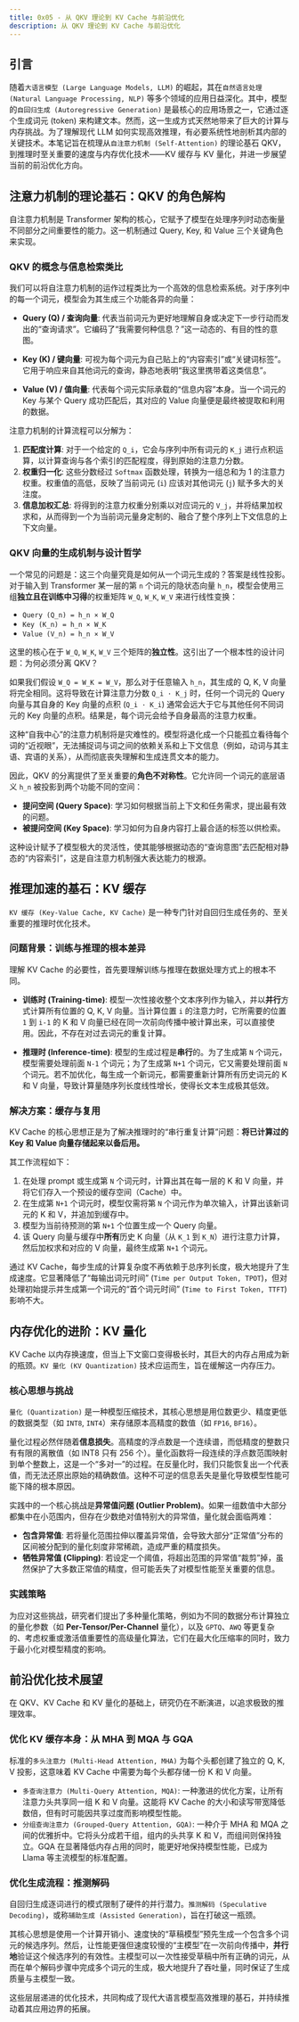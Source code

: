 ```yaml
---
title: 0x05 - 从 QKV 理论到 KV Cache 与前沿优化
description: 从 QKV 理论到 KV Cache 与前沿优化
---
```



<!-- # Transformer 推理优化核心技术剖析：从 QKV 理论到 KV Cache 与前沿优化 -->

## 引言

随着`大语言模型 (Large Language Models, LLM)` 的崛起，其在`自然语言处理 (Natural Language Processing, NLP)` 等多个领域的应用日益深化。其中，模型的`自回归生成 (Autoregressive Generation)` 是最核心的应用场景之一，它通过逐个生成词元 (token) 来构建文本。然而，这一生成方式天然地带来了巨大的计算与内存挑战。为了理解现代 LLM 如何实现高效推理，有必要系统性地剖析其内部的关键技术。本笔记旨在梳理从`自注意力机制 (Self-Attention)` 的理论基石 QKV，到推理时至关重要的速度与内存优化技术——KV 缓存与 KV 量化，并进一步展望当前的前沿优化方向。

## 注意力机制的理论基石：QKV 的角色解构

自注意力机制是 Transformer 架构的核心，它赋予了模型在处理序列时动态衡量不同部分之间重要性的能力。这一机制通过 Query, Key, 和 Value 三个关键角色来实现。

### QKV 的概念与信息检索类比

我们可以将自注意力机制的运作过程类比为一个高效的信息检索系统。对于序列中的每一个词元，模型会为其生成三个功能各异的向量：

* **Query (Q) / 查询向量**: 代表当前词元为更好地理解自身或决定下一步行动而发出的“查询请求”。它编码了“我需要何种信息？”这一动态的、有目的性的意图。

* **Key (K) / 键向量**: 可视为每个词元为自己贴上的“内容索引”或“关键词标签”。它用于响应来自其他词元的查询，静态地表明“我这里携带着这类信息”。

* **Value (V) / 值向量**: 代表每个词元实际承载的“信息内容”本身。当一个词元的 Key 与某个 Query 成功匹配后，其对应的 Value 向量便是最终被提取和利用的数据。

注意力机制的计算流程可以分解为：
1.  **匹配度计算**: 对于一个给定的 `Q_i`，它会与序列中所有词元的 `K_j` 进行点积运算，以计算查询与各个索引的匹配程度，得到原始的注意力分数。
2.  **权重归一化**: 这些分数经过 `Softmax` 函数处理，转换为一组总和为 1 的注意力权重。权重值的高低，反映了当前词元 (`i`) 应该对其他词元 (`j`) 赋予多大的关注度。
3.  **信息加权汇总**: 将得到的注意力权重分别乘以对应词元的 `V_j`，并将结果加权求和，从而得到一个为当前词元量身定制的、融合了整个序列上下文信息的上下文向量。

### QKV 向量的生成机制与设计哲学

一个常见的问题是：这三个向量究竟是如何从一个词元生成的？答案是线性投影。对于输入到 Transformer 某一层的第 `n` 个词元的隐状态向量 `h_n`，模型会使用三组**独立且在训练中习得**的权重矩阵 `W_Q`, `W_K`, `W_V` 来进行线性变换：

* `Query (Q_n) = h_n × W_Q`
* `Key (K_n) = h_n × W_K`
* `Value (V_n) = h_n × W_V`

这里的核心在于 `W_Q`, `W_K`, `W_V` 三个矩阵的**独立性**。这引出了一个根本性的设计问题：为何必须分离 QKV？

如果我们假设 `W_Q = W_K = W_V`，那么对于任意输入 `h_n`，其生成的 Q, K, V 向量将完全相同。这将导致在计算注意力分数 `Q_i · K_j` 时，任何一个词元的 Query 向量与其自身的 Key 向量的点积 (`Q_i · K_i`) 通常会远大于它与其他任何不同词元的 Key 向量的点积。结果是，每个词元会给予自身最高的注意力权重。

这种“自我中心”的注意力机制将是灾难性的。模型将退化成一个只能孤立看待每个词的“近视眼”，无法捕捉词与词之间的依赖关系和上下文信息（例如，动词与其主语、宾语的关系），从而彻底丧失理解和生成连贯文本的能力。

因此，QKV 的分离提供了至关重要的**角色不对称性**。它允许同一个词元的底层语义 `h_n` 被投影到两个功能不同的空间：
* **提问空间 (Query Space)**: 学习如何根据当前上下文和任务需求，提出最有效的问题。
* **被提问空间 (Key Space)**: 学习如何为自身内容打上最合适的标签以供检索。

这种设计赋予了模型极大的灵活性，使其能够根据动态的“查询意图”去匹配相对静态的“内容索引”，这是自注意力机制强大表达能力的根源。

## 推理加速的基石：KV 缓存

`KV 缓存 (Key-Value Cache, KV Cache)` 是一种专门针对自回归生成任务的、至关重要的推理时优化技术。

### 问题背景：训练与推理的根本差异

理解 KV Cache 的必要性，首先要理解训练与推理在数据处理方式上的根本不同。

* **训练时 (Training-time)**: 模型一次性接收整个文本序列作为输入，并以**并行**方式计算所有位置的 Q, K, V 向量。当计算位置 `i` 的注意力时，它所需要的位置 `1` 到 `i-1` 的 K 和 V 向量已经在同一次前向传播中被计算出来，可以直接使用。因此，不存在对过去词元的重复计算。

* **推理时 (Inference-time)**: 模型的生成过程是**串行**的。为了生成第 `N` 个词元，模型需要处理前面 `N-1` 个词元；为了生成第 `N+1` 个词元，它又需要处理前面 `N` 个词元。若不加优化，每生成一个新词元，都需要重新计算所有历史词元的 K 和 V 向量，导致计算量随序列长度线性增长，使得长文本生成极其低效。

### 解决方案：缓存与复用

KV Cache 的核心思想正是为了解决推理时的“串行重复计算”问题：**将已计算过的 Key 和 Value 向量存储起来以备后用。**

其工作流程如下：
1.  在处理 prompt 或生成第 `N` 个词元时，计算出其在每一层的 K 和 V 向量，并将它们存入一个预设的缓存空间（Cache）中。
2.  在生成第 `N+1` 个词元时，模型仅需将第 `N` 个词元作为单次输入，计算出该新词元的 K 和 V，并追加到缓存中。
3.  模型为当前待预测的第 `N+1` 个位置生成一个 Query 向量。
4.  该 Query 向量与缓存中**所有**历史 K 向量（从 `K_1` 到 `K_N`）进行注意力计算，然后加权求和对应的 V 向量，最终生成第 `N+1` 个词元。

通过 KV Cache，每步生成的计算复杂度不再依赖于总序列长度，极大地提升了生成速度。它显著降低了“每输出词元时间” (`Time per Output Token, TPOT`)，但对处理初始提示并生成第一个词元的“首个词元时间” (`Time to First Token, TTFT`) 影响不大。

## 内存优化的进阶：KV 量化

KV Cache 以内存换速度，但当上下文窗口变得极长时，其巨大的内存占用成为新的瓶颈。`KV 量化 (KV Quantization)` 技术应运而生，旨在缓解这一内存压力。

### 核心思想与挑战

`量化 (Quantization)` 是一种模型压缩技术，其核心思想是用位数更少、精度更低的数据类型（如 `INT8`, `INT4`）来存储原本高精度的数值（如 `FP16`, `BF16`）。

量化过程必然伴随着**信息损失**。高精度的浮点数是一个连续谱，而低精度的整数只有有限的离散值（如 INT8 只有 256 个）。量化函数将一段连续的浮点数范围映射到单个整数上，这是一个“多对一”的过程。在反量化时，我们只能恢复出一个代表值，而无法还原出原始的精确数值。这种不可逆的信息丢失是量化导致模型性能可能下降的根本原因。

实践中的一个核心挑战是**异常值问题 (Outlier Problem)**。如果一组数值中大部分都集中在小范围内，但存在少数绝对值特别大的异常值，量化就会面临两难：
* **包含异常值**: 若将量化范围拉伸以覆盖异常值，会导致大部分“正常值”分布的区间被分配到的量化刻度非常稀疏，造成严重的精度损失。
* **牺牲异常值 (Clipping)**: 若设定一个阈值，将超出范围的异常值“裁剪”掉，虽然保护了大多数正常值的精度，但可能丢失了对模型性能至关重要的信息。

### 实践策略

为应对这些挑战，研究者们提出了多种量化策略，例如为不同的数据分布计算独立的量化参数（如 **Per-Tensor/Per-Channel** 量化），以及 `GPTQ`、`AWQ` 等更复杂的、考虑权重或激活值重要性的高级量化算法，它们在最大化压缩率的同时，致力于最小化对模型精度的影响。

## 前沿优化技术展望

在 QKV、KV Cache 和 KV 量化的基础上，研究仍在不断演进，以追求极致的推理效率。

### 优化 KV 缓存本身：从 MHA 到 MQA 与 GQA

标准的`多头注意力 (Multi-Head Attention, MHA)` 为每个头都创建了独立的 Q, K, V 投影，这意味着 KV Cache 中需要为每个头都存储一份 K 和 V 向量。

* `多查询注意力 (Multi-Query Attention, MQA)`: 一种激进的优化方案，让所有注意力头共享同一组 K 和 V 向量。这能将 KV Cache 的大小和读写带宽降低数倍，但有时可能因共享过度而影响模型性能。
* `分组查询注意力 (Grouped-Query Attention, GQA)`: 一种介于 MHA 和 MQA 之间的优雅折中。它将头分成若干组，组内的头共享 K 和 V，而组间则保持独立。GQA 在显著降低内存占用的同时，能更好地保持模型性能，已成为 Llama 等主流模型的标准配置。

### 优化生成流程：推测解码

自回归生成逐词进行的模式限制了硬件的并行潜力。`推测解码 (Speculative Decoding)`，或称`辅助生成 (Assisted Generation)`，旨在打破这一瓶颈。

其核心思想是使用一个计算开销小、速度快的“草稿模型”预先生成一个包含多个词元的候选序列。然后，让性能更强但速度较慢的“主模型”在一次前向传播中，**并行地**验证这个候选序列的有效性。主模型可以一次性接受草稿中所有正确的词元，从而在单个解码步骤中完成多个词元的生成，极大地提升了吞吐量，同时保证了生成质量与主模型一致。

这些层层递进的优化技术，共同构成了现代大语言模型高效推理的基石，并持续推动着其应用边界的拓展。
